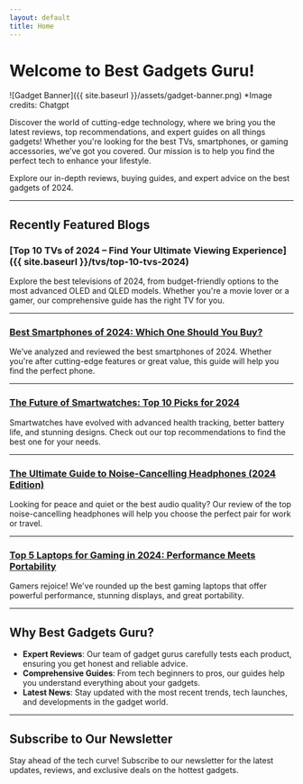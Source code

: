 ```yaml
---
layout: default
title: Home
---
```


# Welcome to Best Gadgets Guru!

![Gadget Banner]({{ site.baseurl }}/assets/gadget-banner.png)
*Image credits: Chatgpt

Discover the world of cutting-edge technology, where we bring you the latest reviews, top recommendations, and expert guides on all things gadgets! Whether you're looking for the best TVs, smartphones, or gaming accessories, we’ve got you covered. Our mission is to help you find the perfect tech to enhance your lifestyle.

Explore our in-depth reviews, buying guides, and expert advice on the best gadgets of 2024.

---

## Recently Featured Blogs

### [Top 10 TVs of 2024 – Find Your Ultimate Viewing Experience]({{ site.baseurl }}/tvs/top-10-tvs-2024)
Explore the best televisions of 2024, from budget-friendly options to the most advanced OLED and QLED models. Whether you're a movie lover or a gamer, our comprehensive guide has the right TV for you.

---

### [Best Smartphones of 2024: Which One Should You Buy?](#)
We’ve analyzed and reviewed the best smartphones of 2024. Whether you're after cutting-edge features or great value, this guide will help you find the perfect phone.

---

### [The Future of Smartwatches: Top 10 Picks for 2024](#)
Smartwatches have evolved with advanced health tracking, better battery life, and stunning designs. Check out our top recommendations to find the best one for your needs.

---

### [The Ultimate Guide to Noise-Cancelling Headphones (2024 Edition)](#)
Looking for peace and quiet or the best audio quality? Our review of the top noise-cancelling headphones will help you choose the perfect pair for work or travel.

---

### [Top 5 Laptops for Gaming in 2024: Performance Meets Portability](#)
Gamers rejoice! We've rounded up the best gaming laptops that offer powerful performance, stunning displays, and great portability.

---

## Why Best Gadgets Guru?

- **Expert Reviews**: Our team of gadget gurus carefully tests each product, ensuring you get honest and reliable advice.
- **Comprehensive Guides**: From tech beginners to pros, our guides help you understand everything about your gadgets.
- **Latest News**: Stay updated with the most recent trends, tech launches, and developments in the gadget world.

---

## Subscribe to Our Newsletter

Stay ahead of the tech curve! Subscribe to our newsletter for the latest updates, reviews, and exclusive deals on the hottest gadgets.
